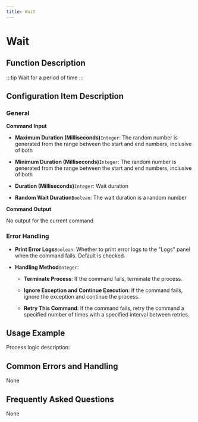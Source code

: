 ```yaml
---
title: Wait
---
```


# Wait

## Function Description

:::tip 
Wait for a period of time
:::

## Configuration Item Description

### General

**Command Input**

- **Maximum Duration (Milliseconds)**`Integer`: The random number is generated from the range between the start and end numbers, inclusive of both

- **Minimum Duration (Milliseconds)**`Integer`: The random number is generated from the range between the start and end numbers, inclusive of both

- **Duration (Milliseconds)**`Integer`: Wait duration

- **Random Wait Duration**`Boolean`: The wait duration is a random number


**Command Output**

No output for the current command


### Error Handling

- **Print Error Logs**`Boolean`: Whether to print error logs to the "Logs" panel when the command fails. Default is checked. 

- **Handling Method**`Integer`:

    - **Terminate Process**: If the command fails, terminate the process.

    - **Ignore Exception and Continue Execution**: If the command fails, ignore the exception and continue the process.

    - **Retry This Command**: If the command fails, retry the command a specified number of times with a specified interval between retries.

## Usage Example

Process logic description:

## Common Errors and Handling

None

## Frequently Asked Questions

None

